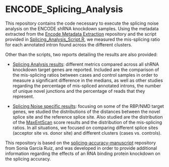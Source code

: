 # ENCODE_Splicing_Analysis

This repository contains the code necessary to execute the splicing noise analysis on the ENCODE shRNA knockdown samples. Using the metadata extracted from the [Encode Metadata Extraction](https://github.com/guillermo1996/ENCODE_Metadata_Extraction) repository and the script provided in [Splicing_Analysis_Script.R](https://github.com/guillermo1996/ENCODE_Splicing_Analysis/blob/main/Splicing_Analysis_Script.R), we measured the mis-splicing ratio for each annotated intron found across the different clusters.

Other than the scripts, two reports detailing the results are also provided:

* [Splicing Analysis results](https://guillermo1996.github.io/ENCODE_Splicing_Analysis/RMarkdown/Splicing_Analysis_Results.html): different metrics compared across all shRNA knockdown target genes are reported. Included are the comparison of the mis-splicing ratios between cases and control samples in order to measure a significant difference in the medians, as well as other studies regarding the percentage of mis-spliced annotated introns, the number of unique novel junctions and the percentage of reads that they represent.

* [Splicing Noise specific results](https://guillermo1996.github.io/ENCODE_Splicing_Analysis/RMarkdown/Splicing_Noise_Specific_Results.html): focusing on some of the RBP/NMD target genes, we studied the distributions of the distances between the novel splice site and the reference splice site. Also studied are the distribution of the [MaxEntScan](http://hollywood.mit.edu/burgelab/maxent/Xmaxentscan_scoreseq.html) score results and the distribution of the mis-splicing ratios. In all situations, we focused on comparing different splice sites (acceptor site vs. donor site) and different clusters (cases vs. controls).

This repository is based on the [splicing-accuracy-manuscript](https://github.com/SoniaRuiz/splicing-accuracy-manuscript) repository from Sonia García Ruiz, and was developed in order to provide additional information regarding the effects of an RNA binding protein knockdown on the splicing accuracy.
